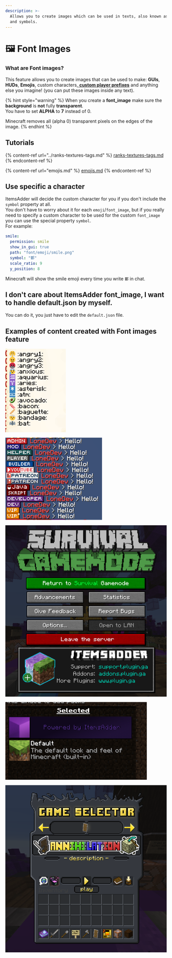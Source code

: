 ```yaml
---
description: >-
  Allows you to create images which can be used in texts, also known as glyphs
  and symbols.
---
```


# 🖼 Font Images

### What are Font images?

This feature allows you to create images that can be used to make:  **GUIs**, **HUDs**, **Emojis**, custom characters,[ **custom player prefixes**](../ranks-textures-tags.md) and anything else you imagine! (you can put these images inside any text).

{% hint style="warning" %}
When you create a **font\_image** make sure the **background** is **not** fully **transparent**.\
You have to set **ALPHA** to **7** instead of 0.

Minecraft removes all (alpha 0) transparent pixels on the edges of the image.
{% endhint %}

## Tutorials

{% content-ref url="../ranks-textures-tags.md" %}
[ranks-textures-tags.md](../ranks-textures-tags.md)
{% endcontent-ref %}

{% content-ref url="emojis.md" %}
[emojis.md](emojis.md)
{% endcontent-ref %}

## Use specific a character

ItemsAdder will decide the custom character for you if you don't include the `symbol` property at all.\
You don't have to worry about it for each `emoji`/`font_image`, but if you really need to specify a custom character to be used for the custom `font_image` you can use the special property `symbol`.\
For example:

```yaml
smile:
  permission: smile
  show_in_gui: true
  path: "font/emoji/smile.png"
  symbol: "鄿"
  scale_ratio: 9
  y_position: 8
```

Minecraft will show the smile emoji every time you write `鄿` in chat.

## I don't care about ItemsAdder font\_image, I want to handle default.json by myself.

You can do it, you just have to edit the `default.json` file.

## Examples of content created with Font images feature

![](<../../../.gitbook/assets/immagine (106).png>)

![](<../../../.gitbook/assets/image (27) (1) (2).png>)

![](<../../../.gitbook/assets/immagine (107).png>)

![](<../../../.gitbook/assets/immagine (108).png>)

![](<../../../.gitbook/assets/immagine (109).png>)
